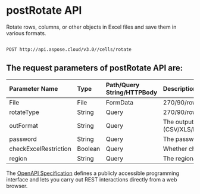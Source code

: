 # **postRotate API**

Rotate rows, columns, or other objects in Excel files and save them in various formats. 

```bash

POST http://api.aspose.cloud/v3.0//cells/rotate

```

## The request parameters of **postRotate** API are: 

| Parameter Name | Type | Path/Query String/HTTPBody | Description | 
| :- | :- | :- |:- | 
|File|File|FormData|270/90/row/col/row2col|
|rotateType|String|Query|270/90/row/col/row2col|
|outFormat|String|Query|The output data file format.(CSV/XLS/HTML/MHTML/ODS/PDF/XML/TXT/TIFF/XLSB/XLSM/XLSX/XLTM/XLTX/XPS/PNG/JPG/JPEG/GIF/EMF/BMP/MD[Markdown]/Numbers)|
|password|String|Query|The password needed to open an Excel file.|
|checkExcelRestriction|Boolean|Query|Whether check restriction of excel file when user modify cells related objects.|
|region|String|Query|The regional settings for workbook.|


The [OpenAPI Specification](https://reference.aspose.cloud/cells/#/LightCellsController/PostRotate) defines a publicly accessible programming interface and lets you carry out REST interactions directly from a web browser.
